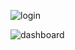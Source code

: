 ![login](https://github.com/MariamMohammed-20194798/Challenge/assets/74053841/2c472584-bdf5-41d3-b738-59889c2ca9f4)

![dashboard](https://github.com/MariamMohammed-20194798/Challenge/assets/74053841/abd24e92-f5a5-43c1-9aca-07dd0f5a8e41)
